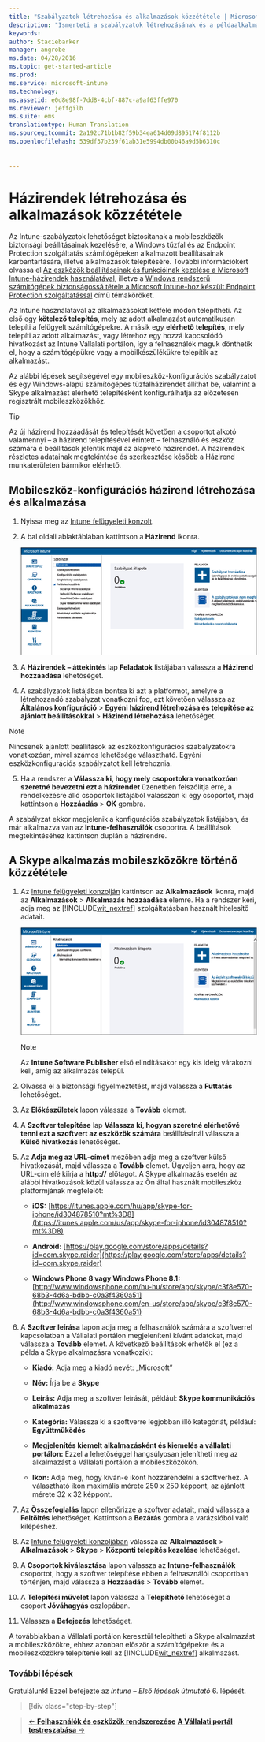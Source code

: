 ```yaml
---
title: "Szabályzatok létrehozása és alkalmazások közzététele | Microsoft Intune"
description: "Ismerteti a szabályzatok létrehozásának és a példaalkalmazások közzétételének módját az Intune-előfizetésére vonatkozóan"
keywords: 
author: Staciebarker
manager: angrobe
ms.date: 04/28/2016
ms.topic: get-started-article
ms.prod: 
ms.service: microsoft-intune
ms.technology: 
ms.assetid: e0d8e98f-7dd8-4cbf-887c-a9af63ffe970
ms.reviewer: jeffgilb
ms.suite: ems
translationtype: Human Translation
ms.sourcegitcommit: 2a192c71b1b82f59b34ea614d09d895174f8112b
ms.openlocfilehash: 539df37b239f61ab31e5994db00b46a9d5b6310c


---
```


# Házirendek létrehozása és alkalmazások közzététele
Az Intune-szabályzatok lehetőséget biztosítanak a mobileszközök biztonsági beállításainak kezelésére, a Windows tűzfal és az Endpoint Protection szolgáltatás számítógépeken alkalmazott beállításainak karbantartására, illetve alkalmazások telepítésére. További információkért olvassa el [Az eszközök beállításainak és funkcióinak kezelése a Microsoft Intune-házirendek használatával](/Intune/deploy-use/manage-settings-and-features-on-your-devices-with-microsoft-intune-policies), illetve a [Windows rendszerű számítógépek biztonságossá tétele a Microsoft Intune-hoz készült Endpoint Protection szolgáltatással](/Intune/deploy-use/help-secure-windows-pcs-with-endpoint-protection-for-microsoft-intune) című témaköröket.

Az Intune használatával az alkalmazásokat kétféle módon telepítheti. Az első egy **kötelező telepítés**, mely az adott alkalmazást automatikusan telepíti a felügyelt számítógépekre. A másik egy **elérhető telepítés**, mely telepíti az adott alkalmazást, vagy létrehoz egy hozzá kapcsolódó hivatkozást az Intune Vállalati portálon, így a felhasználók maguk dönthetik el, hogy a számítógépükre vagy a mobilkészülékükre telepítik az alkalmazást.

Az alábbi lépések segítségével egy mobileszköz-konfigurációs szabályzatot és egy Windows-alapú számítógépes tűzfalházirendet állíthat be, valamint a Skype alkalmazást elérhető telepítésként konfigurálhatja az előzetesen regisztrált mobileszközökhöz.

> [!TIP]
> Az új házirend hozzáadását és telepítését követően a csoportot alkotó valamennyi – a házirend telepítésével érintett – felhasználó és eszköz számára e beállítások jelentik majd az alapvető házirendet. A házirendek részletes adatainak megtekintése és szerkesztése később a Házirend munkaterületen bármikor elérhető.


## Mobileszköz-konfigurációs házirend létrehozása és alkalmazása

1.  Nyissa meg az [Intune felügyeleti konzolt](https://manage.microsoft.com/).

2.  A bal oldali ablaktáblában kattintson a **Házirend** ikonra.

    ![admin-console-policy-workspace](./media/policy.png)

3.  A **Házirendek – áttekintés** lap **Feladatok** listájában válassza a **Házirend hozzáadása** lehetőséget.

4.  A szabályzatok listájában bontsa ki azt a platformot, amelyre a létrehozandó szabályzat vonatkozni fog, ezt követően válassza az **Általános konfiguráció** > **Egyéni házirend létrehozása és telepítése az ajánlott beállításokkal** > **Házirend létrehozása** lehetőséget.

> [!NOTE]
> Nincsenek ajánlott beállítások az eszközkonfigurációs szabályzatokra vonatkozóan, mivel számos lehetősége választható. Egyéni eszközkonfigurációs szabályzatot kell létrehoznia.


5.  Ha a rendszer a **Válassza ki, hogy mely csoportokra vonatkozóan szeretné bevezetni ezt a házirendet** üzenetben felszólítja erre, a rendelkezésre álló csoportok listájából válasszon ki egy csoportot, majd kattintson a **Hozzáadás** > **OK** gombra.

A szabályzat ekkor megjelenik a konfigurációs szabályzatok listájában, és már alkalmazva van az **Intune-felhasználók** csoportra. A beállítások megtekintéséhez kattintson duplán a házirendre.

## A Skype alkalmazás mobileszközökre történő közzététele

1.  Az [Intune felügyeleti konzolján](https://manage.microsoft.com/) kattintson az **Alkalmazások** ikonra, majd az **Alkalmazások** > **Alkalmazás hozzáadása** elemre. Ha a rendszer kéri, adja meg az [!INCLUDE[wit_nextref](../includes/wit_nextref_md.md)] szolgáltatásban használt hitelesítő adatait.

    ![admin-console-apps-workspace](./media/apps.png)

    > [!NOTE]
    > Az **Intune Software Publisher** első elindításakor egy kis ideig várakozni kell, amíg az alkalmazás települ.

2.  Olvassa el a biztonsági figyelmeztetést, majd válassza a **Futtatás** lehetőséget.

3.  Az **Előkészületek** lapon válassza a **Tovább** elemet.

4.  A **Szoftver telepítése** lap **Válassza ki, hogyan szeretné elérhetővé tenni ezt a szoftvert az eszközök számára** beállításánál válassza a **Külső hivatkozás** lehetőséget.

5.  Az **Adja meg az URL-címet** mezőben adja meg a szoftver külső hivatkozását, majd válassza a **Tovább** elemet. Ügyeljen arra, hogy az URL-cím elé kiírja a **http://** előtagot. A Skype alkalmazás esetén az alábbi hivatkozások közül válassza az Ön által használt mobileszköz platformjának megfelelőt:

    -   **iOS:**   [https://itunes.apple.com/hu/app/skype-for-iphone/id304878510?mt%3D8](https://itunes.apple.com/us/app/skype-for-iphone/id304878510?mt%3D8)

    -   **Android:**  [https://play.google.com/store/apps/details?id=com.skype.raider](https://play.google.com/store/apps/details?id=com.skype.raider)

    -   **Windows Phone 8 vagy Windows Phone 8.1:**  [http://www.windowsphone.com/hu-hu/store/app/skype/c3f8e570-68b3-4d6a-bdbb-c0a3f4360a51](http://www.windowsphone.com/en-us/store/app/skype/c3f8e570-68b3-4d6a-bdbb-c0a3f4360a51)

6.  A **Szoftver leírása** lapon adja meg a felhasználók számára a szoftverrel kapcsolatban a Vállalati portálon megjeleníteni kívánt adatokat, majd válassza a **Tovább** elemet. A következő beállítások érhetők el (ez a példa a Skype alkalmazásra vonatkozik):

    -   **Kiadó:** Adja meg a kiadó nevét: „Microsoft”

    -   **Név:** Írja be a **Skype**

    -   **Leírás:** Adja meg a szoftver leírását, például: **Skype kommunikációs alkalmazás**

    -   **Kategória:** Válassza ki a szoftverre legjobban illő kategóriát, például: **Együttműködés**

    -   **Megjelenítés kiemelt alkalmazásként és kiemelés a vállalati portálon:** Ezzel a lehetőséggel hangsúlyosan jelenítheti meg az alkalmazást a Vállalati portálon a mobileszközökön.

    -   **Ikon:** Adja meg, hogy kíván-e ikont hozzárendelni a szoftverhez. A választható ikon maximális mérete 250 x 250 képpont, az ajánlott mérete 32 x 32 képpont.

7.  Az **Összefoglalás** lapon ellenőrizze a szoftver adatait, majd válassza a **Feltöltés** lehetőséget. Kattintson a **Bezárás** gombra a varázslóból való kilépéshez.

8.  Az [Intune felügyeleti konzoljában](https://manage.microsoft.com/) válassza az **Alkalmazások** > **Alkalmazások** > **Skype** > **Központi telepítés kezelése** lehetőséget.

9. A **Csoportok kiválasztása** lapon válassza az **Intune-felhasználók** csoportot, hogy a szoftver telepítése ebben a felhasználói csoportban történjen, majd válassza a **Hozzáadás** > **Tovább** elemet.

10. A **Telepítési művelet** lapon válassza a **Telepíthető** lehetőséget a csoport **Jóváhagyás** oszlopában.

11. Válassza a **Befejezés** lehetőséget.

A továbbiakban a Vállalati portálon keresztül telepítheti a Skype alkalmazást a mobileszközökre, ehhez azonban először a számítógépekre és a mobileszközökre telepítenie kell az [!INCLUDE[wit_nextref](../includes/wit_nextref_md.md)] alkalmazást.


### További lépések
Gratulálunk! Ezzel befejezte az *Intune – Első lépések útmutató* 6. lépését.

>[!div class="step-by-step"]

>[&larr; **Felhasználók és eszközök rendszerezése**](.\start-with-a-paid-subscription-to-microsoft-intune-step-5.md)       [**A Vállalati portál testreszabása** &rarr;](.\start-with-a-paid-subscription-to-microsoft-intune-step-7.md)  



<!--HONumber=Jul16_HO4-->


